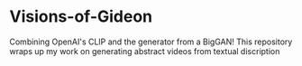 # Visions-of-Gideon
Combining OpenAI's CLIP and the generator from a BigGAN! This repository wraps up my work on generating abstract videos from textual discription
